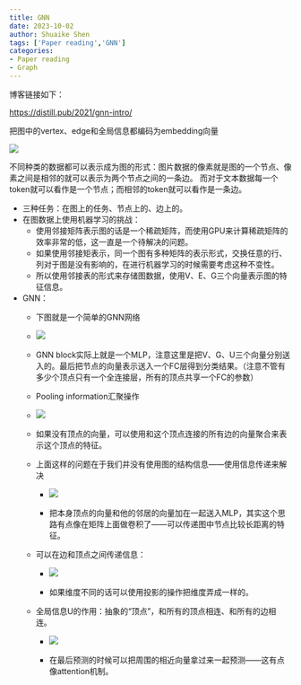 ```yaml
---
title: GNN
date: 2023-10-02
author: Shuaike Shen
tags: ['Paper reading','GNN']
categories: 
- Paper reading
- Graph
---
```


博客链接如下：

https://distill.pub/2021/gnn-intro/

把图中的vertex、edge和全局信息都编码为embedding向量

<img src="/sreenshortcut/Screenshot 2023-08-21 at 21.42.38.png">

不同种类的数据都可以表示成为图的形式：图片数据的像素就是图的一个节点、像素之间是相邻的就可以表示为两个节点之间的一条边。 而对于文本数据每一个token就可以看作是一个节点；而相邻的token就可以看作是一条边。

- 三种任务：在图上的任务、节点上的、边上的。
- 在图数据上使用机器学习的挑战：
  - 使用邻接矩阵表示图的话是一个稀疏矩阵，而使用GPU来计算稀疏矩阵的效率非常的低，这一直是一个待解决的问题。
  - 如果使用邻接矩表示，同一个图有多种矩阵的表示形式，交换任意的行、列对于图是没有影响的，在进行机器学习的时候需要考虑这种不变性。
  - 所以使用邻接表的形式来存储图数据，使用V、E、G三个向量表示图的特征信息。
- GNN：
  -  下图就是一个简单的GNN网络

  - <img src="/sreenshortcut/Screenshot 2023-08-21 at 21.51.55.png">

  - GNN block实际上就是一个MLP，注意这里是把V、G、U三个向量分别送入的。最后把节点的向量表示送入一个FC层得到分类结果。（注意不管有多少个顶点只有一个全连接层，所有的顶点共享一个FC的参数）
  - Pooling information汇聚操作
  - <img src="/sreenshortcut/Screenshot 2023-08-21 at 21.57.52.png">

  -  如果没有顶点的向量，可以使用和这个顶点连接的所有边的向量聚合来表示这个顶点的特征。

  - 上面这样的问题在于我们并没有使用图的结构信息——使用信息传递来解决
    - <img src="/sreenshortcut/Screenshot 2023-08-21 at 22.03.01.png">

    -   把本身顶点的向量和他的邻居的向量加在一起送入MLP，其实这个思路有点像在矩阵上面做卷积了——可以传递图中节点比较长距离的特征。
  - 可以在边和顶点之间传递信息：
    - <img src="/sreenshortcut/Screenshot 2023-08-21 at 22.06.02.png">

    -   如果维度不同的话可以使用投影的操作把维度弄成一样的。
  - 全局信息U的作用：抽象的“顶点”，和所有的顶点相连、和所有的边相连。
    - <img src="/sreenshortcut/Screenshot 2023-08-21 at 22.11.13.png">

    -   在最后预测的时候可以把周围的相近向量拿过来一起预测——这有点像attention机制。